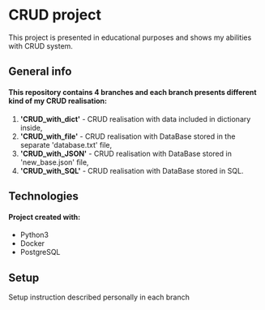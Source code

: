 # CRUD project
This project is presented in educational purposes and shows my abilities with CRUD system.
## General info
#### This repository contains 4 branches and each branch presents different kind of my CRUD realisation:
1. **'CRUD_with_dict'** - CRUD realisation with data included in dictionary inside,
2. **'CRUD_with_file'** - CRUD realisation with DataBase stored in the separate 'database.txt' file,
3. **'CRUD_with_JSON'** - CRUD realisation with DataBase stored in 'new_base.json' file,
4. **'CRUD_with_SQL'** - CRUD realisation with DataBase stored in SQL.
## Technologies
#### Project created with:
* Python3
* Docker
* PostgreSQL
## Setup
Setup instruction described personally in each branch